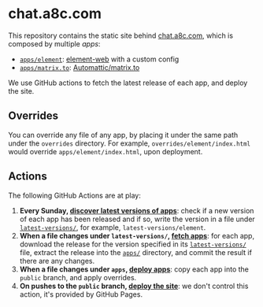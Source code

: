 # chat.a8c.com
This repository contains the static site behind [chat.a8c.com](https://chat.a8c.com), which is composed by multiple *apps*:

- [`apps/element`](apps/element): [element-web](https://github.com/vector-im/element-web) with a custom config
- [`apps/matrix.to`](apps/matrix.to): [Automattic/matrix.to](https://github.com/Automattic/matrix.to)

We use GitHub actions to fetch the latest release of each app, and deploy the site.

## Overrides
You can override any file of any app, by placing it under the same path under the `overrides` directory. For example, `overrides/element/index.html` would override `apps/element/index.html`, upon deployment. 

## Actions
The following GitHub Actions are at play:

1. **Every Sunday, [discover latest versions of apps](https://github.com/Automattic/chat.a8c.com/actions/workflows/latest-versions.yml)**: check if a new version of each app has been released and if so, write the version in a file under [`latest-versions/`](latest-versions), for example, `latest-versions/element`.
2. **When a file changes under `latest-versions/`, [fetch apps](https://github.com/Automattic/chat.a8c.com/actions/workflows/fetch.yml)**: for each app, download the release for the version specified in its [`latest-versions/`](latest-versions) file, extract the release into the [`apps/`](apps) directory, and commit the result if there are any changes.
3. **When a file changes under `apps`, [deploy apps](https://github.com/Automattic/chat.a8c.com/actions/workflows/deploy.yml)**: copy each app into the `public` branch, and apply overrides.
4. **On pushes to the `public` branch, [deploy the site](https://github.com/Automattic/chat.a8c.com/actions/workflows/pages/pages-build-deployment)**: we don't control this action, it's provided by GitHub Pages.


